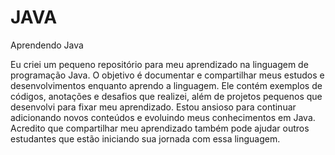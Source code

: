 # JAVA
Aprendendo Java

Eu criei um pequeno repositório para meu aprendizado na linguagem de programação Java. O objetivo é documentar e compartilhar meus estudos e desenvolvimentos enquanto aprendo a linguagem. Ele contém exemplos de códigos, anotações e desafios que realizei, além de projetos pequenos que desenvolvi para fixar meu aprendizado. Estou ansioso para continuar adicionando novos conteúdos e evoluindo meus conhecimentos em Java. Acredito que compartilhar meu aprendizado também pode ajudar outros estudantes que estão iniciando sua jornada com essa linguagem.
